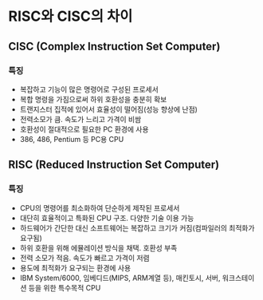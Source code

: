 # RISC와 CISC의 차이

## CISC (Complex Instruction Set Computer)

### 특징
- 복잡하고 기능이 많은 명령어로 구성된 프로세서
- 복합 명령을 가짐으로써 하위 호환성을 충분히 확보
- 트랜지스터 집적에 있어서 효율성이 떨어짐(성능 향상에 난점)
- 전력소모가 큼. 속도가 느리고 가격이 비쌈
- 호환성이 절대적으로 필요한 PC 환경에 사용
- 386, 486, Pentium 등 PC용 CPU

## RISC (Reduced Instruction Set Computer)

### 특징
- CPU의 명령어를 최소화하여 단순하게 제작된 프로세서
- 대단히 효율적이고 특화된 CPU 구조. 다양한 기술 이용 가능
- 하드웨어가 간단한 대신 소프트웨어는 복잡하고 크기가 커짐(컴파일러의 최적화가 요구됨)
- 하위 호환을 위해 에뮬레이션 방식을 채택. 호환성 부족
- 전력 소모가 적음. 속도가 빠르고 가격이 저렴
- 용도에 최적화가 요구되는 환경에 사용
- IBM System/6000, 임베디드(MIPS, ARM계열 등), 매킨토시, 서버, 워크스테이션 등을 위한 특수목적 CPU
